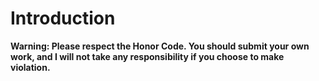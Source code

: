 # Introduction 
**Warning: Please respect the Honor Code. You should submit your own work, and I will not take any responsibility
if you choose to make violation.**
